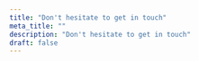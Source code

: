 ```yaml
---
title: "Don't hesitate to get in touch"
meta_title: ""
description: "Don't hesitate to get in touch"
draft: false
---
```

